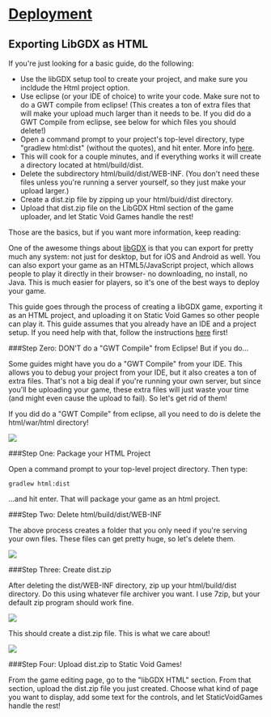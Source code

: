 #  [Deployment](http://staticvoidgames.com/tutorials/deployment/index)

## Exporting LibGDX as HTML

If you're just looking for a basic guide, do the following:

 - Use the libGDX setup tool to create your project, and make sure you incldude the Html project option.
 - Use eclipse (or your IDE of choice) to write your code. Make sure not to do a GWT compile from eclipse! (This creates a ton of extra files that will make your upload much larger than it needs to be. If you did do a GWT Compile from eclipse, see below for which files you should delete!)
 - Open a command prompt to your project's top-level directory, type "gradlew html:dist" (without the quotes), and hit enter. More info [here](https://github.com/libgdx/libgdx/wiki/Gradle-on-the-Commandline#packaging-for-the-web).
 - This will cook for a couple minutes, and if everything works it will create a directory located at html/build/dist. 
 - Delete the subdirectory html/build/dist/WEB-INF. (You don't need these files unless you're running a server yourself, so they just make your upload larger.)
 - Create a dist.zip file by zipping up your html/buid/dist directory.
 - Upload that dist.zip file on the LibGDX Html section of the game uploader, and let Static Void Games handle the rest!
 
 Those are the basics, but if you want more information, keep reading:

One of the awesome things about [libGDX](http://libgdx.badlogicgames.com/) is that you can export for pretty much any system: not just for desktop, but for iOS and Android as well. You can also export your game as an HTML5/JavaScript project, which allows people to play it directly in their browser- no downloading, no install, no Java. This is much easier for players, so it's one of the best ways to deploy your game.

This guide goes through the process of creating a libGDX game, exporting it as an HTML project, and uploading it on Static Void Games so other people can play it. This guide assumes that you already have an IDE and a project setup. If you need help with that, follow the instructions [here](https://github.com/libgdx/libgdx/wiki/Setting-up-your-Development-Environment-%28Eclipse%2C-Intellij-IDEA%2C-NetBeans%29) first!

###Step Zero: DON'T do a "GWT Compile" from Eclipse! But if you do...

Some guides might have you do a "GWT Compile" from your IDE. This allows you to debug your project from your IDE, but it also creates a ton of extra files. That's not a big deal if you're running your own server, but since you'll be uploading your game, these extra files will just waste your time (and might even cause the upload to fail). So let's get rid of them!

If you did do a "GWT Compile" from eclipse, all you need to do is delete the html/war/html directory!

![](http://StaticVoidGames.com/tutorialsContent/deployment/libGdxHtml2.png)

###Step One: Package your HTML Project

Open a command prompt to your top-level project directory. Then type:

    gradlew html:dist
    
...and hit enter. That will package your game as an html project.

###Step Two: Delete html/build/dist/WEB-INF

The above process creates a folder that you only need if you're serving your own files. These files can get pretty huge, so let's delete them.

![](http://StaticVoidGames.com/tutorialsContent/deployment/libGdxHtml3.png)

###Step Three: Create dist.zip

After deleting the dist/WEB-INF directory, zip up your html/build/dist directory. Do this using whatever file archiver you want. I use 7zip, but your default zip program should work fine.

![](http://StaticVoidGames.com/tutorialsContent/deployment/libGdxHtml4.png)

This should create a dist.zip file. This is what we care about!

![](http://StaticVoidGames.com/tutorialsContent/deployment/libGdxHtml5.png)

###Step Four: Upload dist.zip to Static Void Games!

From the game editing page, go to the "libGDX HTML" section. From that section, upload the dist.zip file you just created. Choose what kind of page you want to display, add some text for the controls, and let StaticVoidGames handle the rest!